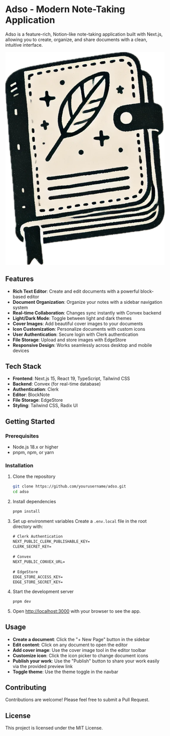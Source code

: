 # Adso - Modern Note-Taking Application

Adso is a feature-rich, Notion-like note-taking application built with Next.js,
allowing you to create, organize, and share documents with a clean, intuitive
interface.

![Adso Logo](public/logo.png)

## Features

- **Rich Text Editor**: Create and edit documents with a powerful block-based
  editor
- **Document Organization**: Organize your notes with a sidebar navigation
  system
- **Real-time Collaboration**: Changes sync instantly with Convex backend
- **Light/Dark Mode**: Toggle between light and dark themes
- **Cover Images**: Add beautiful cover images to your documents
- **Icon Customization**: Personalize documents with custom icons
- **User Authentication**: Secure login with Clerk authentication
- **File Storage**: Upload and store images with EdgeStore
- **Responsive Design**: Works seamlessly across desktop and mobile devices

## Tech Stack

- **Frontend**: Next.js 15, React 19, TypeScript, Tailwind CSS
- **Backend**: Convex (for real-time database)
- **Authentication**: Clerk
- **Editor**: BlockNote
- **File Storage**: EdgeStore
- **Styling**: Tailwind CSS, Radix UI

## Getting Started

### Prerequisites

- Node.js 18.x or higher
- pnpm, npm, or yarn

### Installation

1. Clone the repository

   ```bash
   git clone https://github.com/yourusername/adso.git
   cd adso
   ```

2. Install dependencies

   ```bash
   pnpm install
   ```

3. Set up environment variables Create a `.env.local` file in the root directory
   with:

   ```
   # Clerk Authentication
   NEXT_PUBLIC_CLERK_PUBLISHABLE_KEY=
   CLERK_SECRET_KEY=

   # Convex
   NEXT_PUBLIC_CONVEX_URL=

   # EdgeStore
   EDGE_STORE_ACCESS_KEY=
   EDGE_STORE_SECRET_KEY=
   ```

4. Start the development server

   ```bash
   pnpm dev
   ```

5. Open [http://localhost:3000](http://localhost:3000) with your browser to see
   the app.

## Usage

- **Create a document**: Click the "+ New Page" button in the sidebar
- **Edit content**: Click on any document to open the editor
- **Add cover image**: Use the cover image tool in the editor toolbar
- **Customize icon**: Click the icon picker to change document icons
- **Publish your work**: Use the "Publish" button to share your work easily via
  the provided preview link
- **Toggle theme**: Use the theme toggle in the navbar

## Contributing

Contributions are welcome! Please feel free to submit a Pull Request.

## License

This project is licensed under the MIT License.
